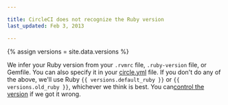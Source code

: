 ```yaml
---

title: CircleCI does not recognize the Ruby version
last_updated: Feb 3, 2013

---
```

{% assign versions = site.data.versions %}

We infer your Ruby version from your `.rvmrc` file, `.ruby-version` file, or Gemfile.
You can also specify it in your [circle.yml](/docs/configuration#ruby-version)
file.
If you don't do any of the above, we'll use Ruby `{{ versions.default_ruby }}`
or `{{ versions.old_ruby }}`, whichever we think is best.
You can[control the version](/docs/configuration#ruby-version)
if we got it wrong.
